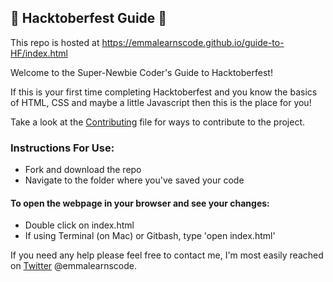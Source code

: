 ## 🎃 Hacktoberfest Guide 🎃  

This repo is hosted at https://emmalearnscode.github.io/guide-to-HF/index.html

Welcome to the Super-Newbie Coder's Guide to Hacktoberfest!

If this is your first time completing Hacktoberfest and you know the basics of HTML, CSS and maybe a little Javascript then this is the place for you!

Take a look at the [Contributing](CONTRIBUTING.md) file for ways to contribute to the project.

### Instructions For Use:
- Fork and download the repo
- Navigate to the folder where you've saved your code

#### To open the webpage in your browser and see your changes:
- Double click on index.html
- If using Terminal (on Mac) or Gitbash, type 'open index.html'

If you need any help please feel free to contact me, I'm most easily reached on [Twitter](https://twitter.com/emmalearnscode) @emmalearnscode.
